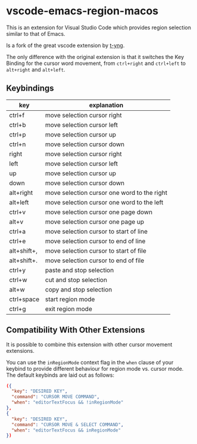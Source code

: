 # vscode-emacs-region-macos

This is an extension for Visual Studio Code which provides region selection similar to that of Emacs.

Is a fork of the great vscode extension by [t-yng](https://github.com/t-yng/vscode-emacs-region).

The only difference with the original extension is that it switches the Key Binding for the cursor word movement, from `ctrl+right` and `ctrl+left` to `alt+right` and `alt+left`.

## Keybindings

| key         | explanation                                 |
| ----------- | ------------------------------------------- |
| ctrl+f      | move selection cursor right                 |
| ctrl+b      | move selection cursor left                  |
| ctrl+p      | move selection cursor up                    |
| ctrl+n      | move selection cursor down                  |
| right       | move selection cursor right                 |
| left        | move selection cursor left                  |
| up          | move selection cursor up                    |
| down        | move selection cursor down                  |
| alt+right   | move selection cursor one word to the right |
| alt+left    | move selection cursor one word to the left  |
| ctrl+v      | move selection cursor one page down         |
| alt+v       | move selection cursor one page up           |
| ctrl+a      | move selection cursor to start of line      |
| ctrl+e      | move selection cursor to end of line        |
| alt+shift+, | move selection cursor to start of file      |
| alt+shift+. | move selection cursor to end of file        |
| ctrl+y      | paste and stop selection                    |
| ctrl+w      | cut and stop selection                      |
| alt+w       | copy and stop selection                     |
| ctrl+space  | start region mode                           |
| ctrl+g      | exit region mode                            |

## Compatibility With Other Extensions

It is possible to combine this extension with other cursor movement extensions.

You can use the `inRegionMode` context flag in the `when` clause of your keybind to provide different behaviour for region mode vs. cursor mode. The default keybinds are laid out as follows:

```json
({
  "key": "DESIRED KEY",
  "command": "CURSOR MOVE COMMAND",
  "when": "editorTextFocus && !inRegionMode"
},
{
  "key": "DESIRED KEY",
  "command": "CURSOR MOVE & SELECT COMMAND",
  "when": "editorTextFocus && inRegionMode"
})
```
